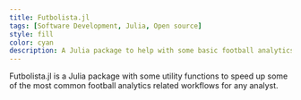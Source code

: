 ```yaml
---
title: Futbolista.jl
tags: [Software Development, Julia, Open source]
style: fill
color: cyan
description: A Julia package to help with some basic football analytics workflows
---
```


Futbolista.jl is a Julia package with some utility functions to speed up some of the most common football analytics related workflows for any analyst. 